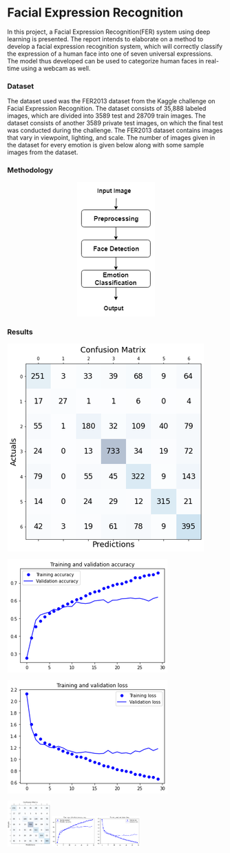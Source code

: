 # Facial Expression Recognition

In this project, a Facial Expression Recognition(FER) system using deep learning is presented. The report intends to elaborate on a method to develop a facial expression recognition system, which will correctly classify the expression of a human face into one of seven universal expressions. The model thus developed can be used to categorize human faces in real-time using a webcam as well.

### Dataset
The dataset used was the FER2013 dataset from the Kaggle challenge on Facial Expression Recognition. The dataset consists of 35,888 labeled images, which are divided into 3589 test and 28709 train images. The dataset consists of another 3589 private test images, on which the final test was conducted during the challenge. The FER2013 dataset contains images that vary in viewpoint, lighting, and scale. The number of images given in the dataset for every emotion is given below along with some sample images from the dataset.

### Methodology

<p align="center">
  <img src="https://github.com/isha-talegaonkar/facial-expression-recognition/blob/main/Results/flowchart.png">
</p>

### Results

![alt text](
https://github.com/isha-talegaonkar/facial-expression-recognition/blob/main/Results/confusion_matrix.png)

![alt text](
https://github.com/isha-talegaonkar/facial-expression-recognition/blob/main/Results/training_acc.png)

![alt text](
https://github.com/isha-talegaonkar/facial-expression-recognition/blob/main/Results/loss.png)

<p float="left">
  <img src="https://github.com/isha-talegaonkar/facial-expression-recognition/blob/main/Results/confusion_matrix.png" width="100" />
  <img src="https://github.com/isha-talegaonkar/facial-expression-recognition/blob/main/Results/training_acc.png" width="100" /> 
  <img src="https://github.com/isha-talegaonkar/facial-expression-recognition/blob/main/Results/loss.png" width="100" />
</p>
